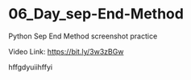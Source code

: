 # 06_Day_sep-End-Method
Python Sep End Method
screenshot practice

Video Link: https://bit.ly/3w3zBGw

hffgdyuiihffyi
